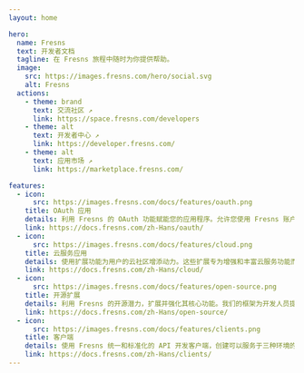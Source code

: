 ```yaml
---
layout: home

hero:
  name: Fresns
  text: 开发者文档
  tagline: 在 Fresns 旅程中随时为你提供帮助。
  image:
    src: https://images.fresns.com/hero/social.svg
    alt: Fresns
  actions:
    - theme: brand
      text: 交流社区 ↗
      link: https://space.fresns.com/developers
    - theme: alt
      text: 开发者中心 ↗
      link: https://developer.fresns.com/
    - theme: alt
      text: 应用市场 ↗
      link: https://marketplace.fresns.com/

features:
  - icon: 
      src: https://images.fresns.com/docs/features/oauth.png
    title: OAuth 应用
    details: 利用 Fresns 的 OAuth 功能赋能您的应用程序。允许您使用 Fresns 账户登录，简化认证流程，加强跨平台连通性。
    link: https://docs.fresns.com/zh-Hans/oauth/
  - icon: 
      src: https://images.fresns.com/docs/features/cloud.png
    title: 云服务应用
    details: 使用扩展功能为用户的云社区增添动力。这些扩展专为增强和丰富云服务功能而设计，让您可以在此基础上自由的发挥心中所想。
    link: https://docs.fresns.com/zh-Hans/cloud/
  - icon: 
      src: https://images.fresns.com/docs/features/open-source.png
    title: 开源扩展
    details: 利用 Fresns 的开源潜力，扩展并强化其核心功能。我们的框架为开发人员提供了增强社区体验和添加个性化功能的灵活性。
    link: https://docs.fresns.com/zh-Hans/open-source/
  - icon: 
      src: https://images.fresns.com/docs/features/clients.png
    title: 客户端
    details: 使用 Fresns 统一和标准化的 API 开发客户端，创建可以服务于三种环境的应用程序，只需一次开发努力，确保兼容性和效率。
    link: https://docs.fresns.com/zh-Hans/clients/
---
```

